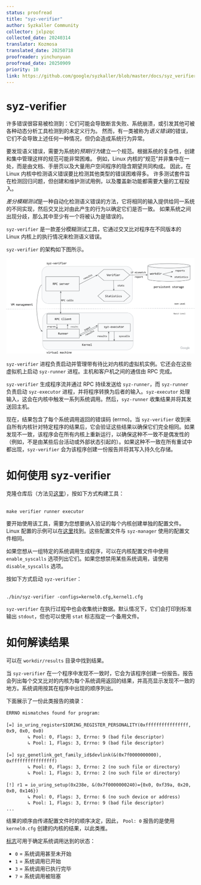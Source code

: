 ```yaml
---
status: proofread
title: "syz-verifier"
author: Syzkaller Community
collector: jxlpzqc
collected_date: 20240314
translator: Kozmosa
translated_date: 20250718
proofreader: yinchunyuan
proofread_date: 20250909
priority: 10
link: https://github.com/google/syzkaller/blob/master/docs/syz_verifier.md
---
```


# syz-verifier

许多错误很容易被检测到：它们可能会导致断言失败、系统崩溃，或引发其他可被各种动态分析工具检测到的未定义行为。
然而，有一类被称为*语义错误*的错误，它们不会导致上述任何一种情况，但仍会造成系统行为异常。

要发现语义错误，需要为系统的*预期行为*建立一个规范。根据系统的复杂性，创建和集中管理这样的规范可能非常困难。
例如，Linux 内核的“规范”并非集中在一处，而是由文档、手册页以及大量用户空间程序的隐含期望共同构成。
因此，在 Linux 内核中检测语义错误要比检测其他类型的错误困难得多。
许多测试套件旨在检测回归问题，但创建和维护测试用例，以及覆盖新功能都需要大量的工程投入。

*差分模糊测试*是一种自动化检测语义错误的方法，它将相同的输入提供给同一系统的不同实现，然后交叉比对由此产生的行为以确定它们是否一致。
如果系统之间出现分歧，那么其中至少有一个将被认为是错误的。

`syz-verifier` 是一款差分模糊测试工具，它通过交叉比对程序在不同版本的 Linux 内核上的执行情况来检测语义错误。

`syz-verifier` 的架构如下图所示。

![Architecture overview](syz_verifier_structure.png)

`syz-verifier` 进程负责启动并管理带有待比对内核的虚拟机实例。它还会在这些虚拟机上启动 `syz-runner` 进程。主机和客户机之间的通信由 RPC 完成。

`syz-verifier` 生成程序流并通过 RPC 持续发送给 `syz-runner`，而 `syz-runner` 负责启动 `syz-executor` 进程，并将程序转换为后者的输入。`syz-executor` 处理输入，这会在内核中触发一系列系统调用。然后，`syz-runner` 收集结果并将其发送回主机。

现在，结果包含了每个系统调用返回的错误码 (errno)。当 `syz-verifier` 收到来自所有内核针对特定程序的结果后，它会验证这些结果以确保它们完全相同。如果发现不一致，该程序会在所有内核上重新运行，以确保这种不一致不是偶发性的（例如，不是由某些后台活动或外部状态引起的）。如果这种不一致在所有重试中都出现，`syz-verifier` 会为该程序创建一份报告并将其写入持久化存储。

# 如何使用 syz-verifier

克隆仓库后（方法见[这里](/docs/linux/setup.md#go-and-syzkaller)），按如下方式构建工具：

```

make verifier runner executor

```

要开始使用该工具，需要为您想要纳入验证的每个内核创建单独的配置文件。Linux 配置的示例可以在[这里](/docs/linux/setup_ubuntu-host_qemu-vm_x86-64-kernel.md#syzkaller)找到。这些配置文件与 `syz-manager` 使用的配置文件相同。

如果您想从一组特定的系统调用生成程序，可以在内核配置文件中使用 `enable_syscalls` 选项列出它们。如果您想禁用某些系统调用，请使用 `disable_syscalls` 选项。

按如下方式启动 `syz-verifier`：
```

./bin/syz-verifier -configs=kernel0.cfg,kernel1.cfg

```

`syz-verifier` 在执行过程中也会收集统计数据。默认情况下，它们会打印到标准输出 `stdout`，但也可以使用 `stat` 标志指定一个备用文件。

# 如何解读结果

可以在 `workdir/results` 目录中找到结果。

当 `syz-verifier` 在一个程序中发现不一致时，它会为该程序创建一份报告。报告会列出每个交叉比对的内核为每个系统调用返回的结果，并高亮显示发现不一致的地方。系统调用按其在程序中出现的顺序列出。

下面展示了一份此类报告的摘录：

```
ERRNO mismatches found for program:

[=] io_uring_register$IORING_REGISTER_PERSONALITY(0xffffffffffffffff, 0x9, 0x0, 0x0)
        ↳ Pool: 0, Flags: 3, Errno: 9 (bad file descriptor)
        ↳ Pool: 1, Flags: 3, Errno: 9 (bad file descriptor)

[=] syz_genetlink_get_family_id$devlink(&(0x7f0000000000), 0xffffffffffffffff)
        ↳ Pool: 0, Flags: 3, Errno: 2 (no such file or directory)
        ↳ Pool: 1, Flags: 3, Errno: 2 (no such file or directory)

[!] r1 = io_uring_setup(0x238e, &(0x7f0000000240)={0x0, 0xf39a, 0x20, 0x0, 0x146})
        ↳ Pool: 0, Flags: 3, Errno: 6 (no such device or address)
        ↳ Pool: 1, Flags: 3, Errno: 9 (bad file descriptor)
...
```

结果的顺序由传递配置文件时的顺序决定，因此， `Pool: 0` 报告的是使用 `kernel0.cfg` 创建的内核的结果，以此类推。

[标志](/pkg/ipc/ipc.go#L82)可用于确定系统调用达到的状态：
* `0` = 系统调用甚至未开始
* `1` = 系统调用已开始
* `3` = 系统调用已执行完毕
* `7` = 系统调用被阻塞
